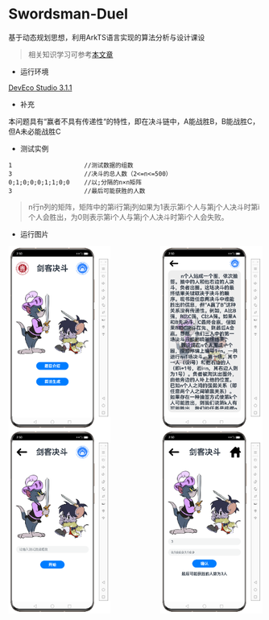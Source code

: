 # Swordsman-Duel

基于动态规划思想，利用ArkTS语言实现的算法分析与设计课设

> 相关知识学习可参考[本文章](https://wu-jackie.github.io/2024/07/09/ArkTS/)

- 运行环境

[DevEco Studio 3.1.1](https://developer.huawei.com/consumer/cn/deveco-studio/archive/)

- 补充

本问题具有“赢者不具有传递性“的特性，即在决斗链中，A能战胜B，B能战胜C，但A未必能战胜C

- 测试实例

```
1                    //测试数据的组数
3                    //决斗的总人数（2<=n<=500）
0;1;0;0;0;1;1;0;0    //以;分隔的n×n矩阵
3                    //最后可能获胜的人数
```

> n行n列的矩阵，矩阵中的第i行第j列如果为1表示第i个人与第j个人决斗时第i个人会胜出，为0则表示第i个人与第j个人决斗时第i个人会失败。

- 运行图片

<div>
    <img align="left" src="./README/Index.png" alt="Index" width="40%" />
    <img align="right" src="./README/Introduction.png" alt="Introduction" width="40%" />
    <img align="left" src="./README/Input.png" alt="Input" width="40%" />
    <img align="right" src="./README/Show.png" alt="Show" width="40%" />
</div>
